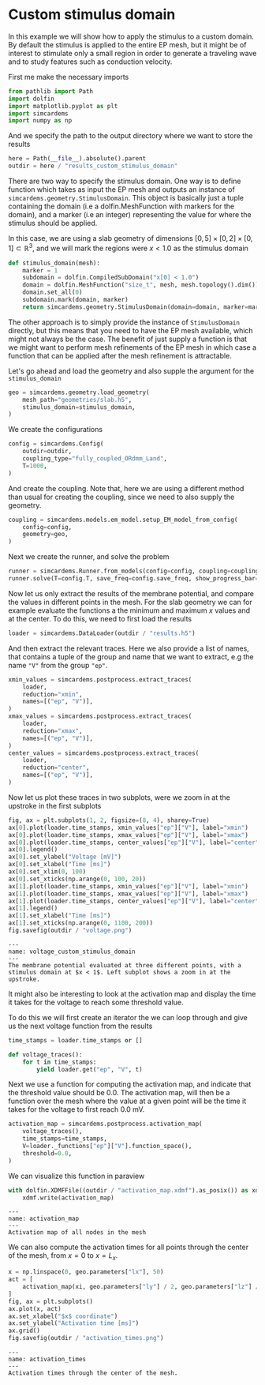 # Custom stimulus domain

In this example we will show how to apply the stimulus to a custom domain. By default the stimulus is applied to the entire EP mesh, but it might be of interest to stimulate only a small region in order to generate a traveling wave and to study features such as conduction velocity.

First me make the necessary imports


```python
from pathlib import Path
import dolfin
import matplotlib.pyplot as plt
import simcardems
import numpy as np
```

And we specify the path to the output directory where we want to store the results

```python
here = Path(__file__).absolute().parent
outdir = here / "results_custom_stimulus_domain"
```


There are two way to specify the stimulus domain. One way is to define function which takes as input the EP mesh and outputs an instance of `simcardems.geometry.StimulusDomain`. This object is basically just a tuple containing the domain (i.e a dolfin.MeshFunction with markers for the domain), and a marker (i.e an integer) representing the value for where the stimulus should be applied.

In this case, we are using a slab geometry of dimensions $[0, 5] \times [0, 2] \times [0, 1] \subset \mathbb{R}^3$, and we will mark the regions were $x < 1.0$ as the stimulus domain



```python
def stimulus_domain(mesh):
    marker = 1
    subdomain = dolfin.CompiledSubDomain("x[0] < 1.0")
    domain = dolfin.MeshFunction("size_t", mesh, mesh.topology().dim())
    domain.set_all(0)
    subdomain.mark(domain, marker)
    return simcardems.geometry.StimulusDomain(domain=domain, marker=marker)
```

The other approach is to simply provide the instance of `StimulusDomain` directly, but this means that you need to have the EP mesh available, which might not always be the case. The benefit of just supply a function is that we might want to perform mesh refinements of the EP mesh in which case a function that can be applied after the mesh refinement is attractable.

Let's go ahead and load the geometry and also supple the argument for the `stimulus_domain`

```python
geo = simcardems.geometry.load_geometry(
    mesh_path="geometries/slab.h5",
    stimulus_domain=stimulus_domain,
)
```

We create the configurations

```python
config = simcardems.Config(
    outdir=outdir,
    coupling_type="fully_coupled_ORdmm_Land",
    T=1000,
)
```

And create the coupling. Note that, here we are using a different method than usual for creating the coupling, since we need to also supply the geometry.

```python
coupling = simcardems.models.em_model.setup_EM_model_from_config(
    config=config,
    geometry=geo,
)
```

Next we create the runner, and solve the problem

```python
runner = simcardems.Runner.from_models(config=config, coupling=coupling)
runner.solve(T=config.T, save_freq=config.save_freq, show_progress_bar=True)
```

Now let us only extract the results of the membrane potential, and compare the values in different points in the mesh. For the slab geometry we can for example evaluate the functions a the minimum and maximum $x$ values and at the center. To do this, we need to first load the results

```python
loader = simcardems.DataLoader(outdir / "results.h5")
```

And then extract the relevant traces. Here we also provide a list of names, that contains a tuple of the group and name that we want to extract, e.g the name `"V"` from the group `"ep"`.


```python
xmin_values = simcardems.postprocess.extract_traces(
    loader,
    reduction="xmin",
    names=[("ep", "V")],
)
xmax_values = simcardems.postprocess.extract_traces(
    loader,
    reduction="xmax",
    names=[("ep", "V")],
)
center_values = simcardems.postprocess.extract_traces(
    loader,
    reduction="center",
    names=[("ep", "V")],
)
```

Now let us plot these traces in two subplots, were we zoom in at the upstroke in the first subplots

```python
fig, ax = plt.subplots(1, 2, figsize=(8, 4), sharey=True)
ax[0].plot(loader.time_stamps, xmin_values["ep"]["V"], label="xmin")
ax[0].plot(loader.time_stamps, xmax_values["ep"]["V"], label="xmax")
ax[0].plot(loader.time_stamps, center_values["ep"]["V"], label="center")
ax[0].legend()
ax[0].set_ylabel("Voltage [mV]")
ax[0].set_xlabel("Time [ms]")
ax[0].set_xlim(0, 100)
ax[0].set_xticks(np.arange(0, 100, 20))
ax[1].plot(loader.time_stamps, xmin_values["ep"]["V"], label="xmin")
ax[1].plot(loader.time_stamps, xmax_values["ep"]["V"], label="xmax")
ax[1].plot(loader.time_stamps, center_values["ep"]["V"], label="center")
ax[1].legend()
ax[1].set_xlabel("Time [ms]")
ax[1].set_xticks(np.arange(0, 1100, 200))
fig.savefig(outdir / "voltage.png")
```


```{figure} figures/voltage_custom_stimulus_domain.png
---
name: voltage_custom_stimulus_domain
---
The membrane potential evaluated at three different points, with a stimulus domain at $x < 1$. Left subplot shows a zoom in at the upstroke.
```

It might also be interesting to look at the activation map and display the time it takes for the voltage to reach some threshold value.

To do this we will first create an iterator the we can loop through and give us the next voltage function from the results



```python
time_stamps = loader.time_stamps or []
```

```python
def voltage_traces():
    for t in time_stamps:
        yield loader.get("ep", "V", t)
```

Next we use a function for computing the activation map, and indicate that the threshold value should be 0.0. The activation map, will then be a function over the mesh where the value at a given point will be the time it takes for the voltage to first reach 0.0 mV.

```python
activation_map = simcardems.postprocess.activation_map(
    voltage_traces(),
    time_stamps=time_stamps,
    V=loader._functions["ep"]["V"].function_space(),
    threshold=0.0,
)
```

We can visualize this function in paraview

```python
with dolfin.XDMFFile((outdir / "activation_map.xdmf").as_posix()) as xdmf:
    xdmf.write(activation_map)
```

```{figure} figures/activation_map.png
---
name: activation_map
---
Activation map of all nodes in the mesh
```

We can also compute the activation times for all points through the center of the mesh, from $x=0$ to $x=L_x$.


```python
x = np.linspace(0, geo.parameters["lx"], 50)
act = [
    activation_map(xi, geo.parameters["ly"] / 2, geo.parameters["lz"] / 2) for xi in x
]
fig, ax = plt.subplots()
ax.plot(x, act)
ax.set_xlabel("$x$ coordinate")
ax.set_ylabel("Activation time [ms]")
ax.grid()
fig.savefig(outdir / "activation_times.png")
```

```{figure} figures/activation_times.png
---
name: activation_times
---
Activation times through the center of the mesh.
```
